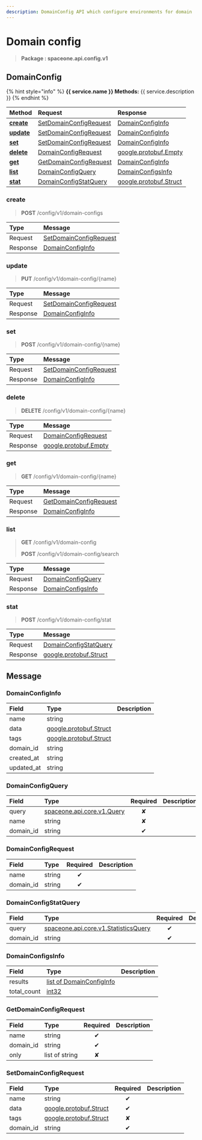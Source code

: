 ```yaml
---
description: DomainConfig API which configure environments for domain
---
```

# Domain config

>  **Package : spaceone.api.config.v1**

## DomainConfig

{% hint style="info" %}
**{{ service.name }} Methods:**
{{ service.description }}
{%  endhint %}


| Method | Request | Response |
| :----- | :-------- | :-------- |
| [**create**](domain-config.md#create)|   [SetDomainConfigRequest](domain-config.md#setdomainconfigrequest) |   [DomainConfigInfo](domain-config.md#domainconfiginfo) |
| [**update**](domain-config.md#update)|   [SetDomainConfigRequest](domain-config.md#setdomainconfigrequest) |   [DomainConfigInfo](domain-config.md#domainconfiginfo) |
| [**set**](domain-config.md#set)|   [SetDomainConfigRequest](domain-config.md#setdomainconfigrequest) |   [DomainConfigInfo](domain-config.md#domainconfiginfo) |
| [**delete**](domain-config.md#delete)|   [DomainConfigRequest](domain-config.md#domainconfigrequest) |  [google.protobuf.Empty](https://github.com/protocolbuffers/protobuf/blob/master/src/google/protobuf/empty.proto)|
| [**get**](domain-config.md#get)|   [GetDomainConfigRequest](domain-config.md#getdomainconfigrequest) |   [DomainConfigInfo](domain-config.md#domainconfiginfo) |
| [**list**](domain-config.md#list)|   [DomainConfigQuery](domain-config.md#domainconfigquery) |   [DomainConfigsInfo](domain-config.md#domainconfigsinfo) |
| [**stat**](domain-config.md#stat)|   [DomainConfigStatQuery](domain-config.md#domainconfigstatquery) |  [google.protobuf.Struct](https://github.com/protocolbuffers/protobuf/blob/master/src/google/protobuf/struct.proto)| 
 

 
### create
> **POST** /config/v1/domain-configs
>


| Type | Message |
| :--- | :--- |
| Request | [SetDomainConfigRequest](domain-config.md#setdomainconfigrequest) |
| Response |  [DomainConfigInfo](domain-config.md#domainconfiginfo)  |
 
 

 
### update
> **PUT** /config/v1/domain-config/{name}
>


| Type | Message |
| :--- | :--- |
| Request | [SetDomainConfigRequest](domain-config.md#setdomainconfigrequest) |
| Response |  [DomainConfigInfo](domain-config.md#domainconfiginfo)  |
 
 

 
### set
> **POST** /config/v1/domain-config/{name}
>


| Type | Message |
| :--- | :--- |
| Request | [SetDomainConfigRequest](domain-config.md#setdomainconfigrequest) |
| Response |  [DomainConfigInfo](domain-config.md#domainconfiginfo)  |
 
 

 
### delete
> **DELETE** /config/v1/domain-config/{name}
>


| Type | Message |
| :--- | :--- |
| Request | [DomainConfigRequest](domain-config.md#domainconfigrequest) |
| Response | [google.protobuf.Empty](https://github.com/protocolbuffers/protobuf/blob/master/src/google/protobuf/empty.proto) |
 
 

 
### get
> **GET** /config/v1/domain-config/{name}
>


| Type | Message |
| :--- | :--- |
| Request | [GetDomainConfigRequest](domain-config.md#getdomainconfigrequest) |
| Response |  [DomainConfigInfo](domain-config.md#domainconfiginfo)  |
 
 

 
### list
> **GET** /config/v1/domain-config
>
> **POST** /config/v1/domain-config/search



| Type | Message |
| :--- | :--- |
| Request | [DomainConfigQuery](domain-config.md#domainconfigquery) |
| Response |  [DomainConfigsInfo](domain-config.md#domainconfigsinfo)  |
 
 

 
### stat
> **POST** /config/v1/domain-config/stat
>


| Type | Message |
| :--- | :--- |
| Request | [DomainConfigStatQuery](domain-config.md#domainconfigstatquery) |
| Response | [google.protobuf.Struct](https://github.com/protocolbuffers/protobuf/blob/master/src/google/protobuf/struct.proto) |


## 

## Message

### DomainConfigInfo
| Field | Type |  Description |
| :--- | :--- | :--- |
| name |string | |
| data |[google.protobuf.Struct](https://github.com/protocolbuffers/protobuf/blob/master/src/google/protobuf/struct.proto) | |
| tags |[google.protobuf.Struct](https://github.com/protocolbuffers/protobuf/blob/master/src/google/protobuf/struct.proto) | |
| domain_id |string | |
| created_at |string | |
| updated_at |string | |

### DomainConfigQuery
| Field | Type | Required | Description |
| :--- | :--- | :---: | :--- |
| query |[spaceone.api.core.v1.Query](https://spaceone-dev.gitbook.io/api-reference/common-v1/search-query)|✘| |
| name |string|✘| |
| domain_id |string|✔| |

### DomainConfigRequest
| Field | Type | Required | Description |
| :--- | :--- | :---: | :--- |
| name |string|✔| |
| domain_id |string|✔| |

### DomainConfigStatQuery
| Field | Type | Required | Description |
| :--- | :--- | :---: | :--- |
| query |[spaceone.api.core.v1.StatisticsQuery](https://spaceone-dev.gitbook.io/api-reference/common-v1/statistics-query)|✔| |
| domain_id |string|✔| |

### DomainConfigsInfo
| Field | Type |  Description |
| :--- | :--- | :--- |
| results |[list of DomainConfigInfo](domain-config.md#domainconfiginfo) | |
| total_count |[int32](https://github.com/protocolbuffers/protobuf/blob/master/src/google/protobuf/type.proto) | |

### GetDomainConfigRequest
| Field | Type | Required | Description |
| :--- | :--- | :---: | :--- |
| name |string|✔| |
| domain_id |string|✔| |
| only |list of string|✘| |

### SetDomainConfigRequest
| Field | Type | Required | Description |
| :--- | :--- | :---: | :--- |
| name |string|✔| |
| data |[google.protobuf.Struct](https://github.com/protocolbuffers/protobuf/blob/master/src/google/protobuf/struct.proto)|✔| |
| tags |[google.protobuf.Struct](https://github.com/protocolbuffers/protobuf/blob/master/src/google/protobuf/struct.proto)|✘| |
| domain_id |string|✔| |
